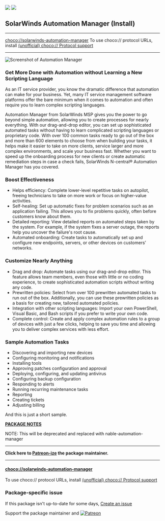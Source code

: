 [![](https://img.shields.io/chocolatey/v/solarwinds-automation-manager?color=green&label=solarwinds-automation-manager)](https://chocolatey.org/packages/solarwinds-automation-manager) [![](https://img.shields.io/chocolatey/dt/solarwinds-automation-manager)](https://chocolatey.org/packages/solarwinds-automation-manager)

## SolarWinds Automation Manager (Install)

***
[choco://solarwinds-automation-manager](choco://solarwinds-automation-manager)
To use choco:// protocol URLs, install [(unofficial) choco:// Protocol support ](https://chocolatey.org/packages/choco-protocol-support)
***

![Screenshot of Automation Manager](https://www.solarwindsmsp.com/sites/solarwindsmsp/files/2017-09/ncentral-automation-manager.jpg)	

### Get More Done with Automation without Learning a New Scripting Language

As an IT service provider, you know the dramatic difference that automation can make for your business. Yet, many IT service management software platforms offer the bare minimum when it comes to automation and often require you to learn complex scripting languages.

Automation Manager from SolarWinds MSP gives you the power to go beyond simple automation, allowing you to create processes for nearly everything. With our drag-and-drop editor, you can set up sophisticated automated tasks without having to learn complicated scripting languages or proprietary code. With over 100 common tasks ready to go out of the box and more than 600 elements to choose from when building your tasks, it helps make it easier to take on more clients, service larger and more complex environments, and scale your business fast. Whether you want to speed up the onboarding process for new clients or create automatic remediation steps in case a check fails, SolarWinds N-central® Automation Manager has you covered.

### Boost Effectiveness

* Helps efficiency: Complete lower-level repetitive tasks on autopilot, freeing technicians to take on more work or focus on higher-value activities.
* Self-healing: Set up automatic fixes for problem scenarios such as an application failing. This allows you to fix problems quickly, often before customers know about them.
* Detailed reporting: View detailed reports on automated steps taken by the system. For example, if the system fixes a server outage, the reports help you uncover the failure's root cause.
* Automated onboarding: Create tasks to automatically set up and configure new endpoints, servers, or other devices on customers’ networks.

### Customize Nearly Anything

* Drag and drop: Automate tasks using our drag-and-drop editor. This feature allows team members, even those with little or no coding experience, to create sophisticated automation scripts without writing any code.
* Prewritten policies: Select from over 100 prewritten automated tasks to run out of the box. Additionally, you can use these prewritten policies as a basis for creating new, tailored automated policies.
* Integration with other scripting languages: Import your own PowerShell, Visual Basic, and Bash scripts if you prefer to write your own code.
* Complete control: Create and apply complex automation rules to a group of devices with just a few clicks, helping to save you time and allowing you to deliver complex services with less effort.

### Sample Automation Tasks

* Discovering and importing new devices
* Configuring monitoring and notifications
* Installing tools
* Approving patches configuration and approval
* Deploying, configuring, and updating antivirus
* Configuring backup configuration
* Responding to alerts
* Running recurring maintenance tasks
* Reporting
* Creating tickets
* Adjusting billing

And this is just a short sample.

**[PACKAGE NOTES](https://github.com/bcurran3/ChocolateyPackages/blob/master/solarwinds-automation-manager/readme.md)**

NOTE: This will be deprecated and replaced with nable-automation-manager

***
**Click here to [Patreon-ize](https://www.patreon.com/bcurran3) the package maintainer.**
***

#### [choco://solarwinds-automation-manager](choco://solarwinds-automation-manager)
To use choco:// protocol URLs, install [(unofficial) choco:// Protocol support ](https://chocolatey.org/packages/choco-protocol-support)

### Package-specific issue
If this package isn't up-to-date for some days, [Create an issue](https://github.com/tunisiano187/Chocolatey-packages/issues/new/choose)

Support the package maintainer and [![Patreon](https://cdn.jsdelivr.net/gh/tunisiano187/Chocolatey-packages@d15c4e19c709e7148588d4523ffc6dd3cd3c7e5e/icons/patreon.png)](https://www.patreon.com/bePatron?u=39585820)
